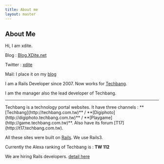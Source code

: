 ```yaml
---
title: About me
layout: master
---
```



## About Me ##

Hi, I am xdite.

Blog : [Blog.XDite.net](http://blog.xdite.net)

Twitter : [xdite](http://twitter.com/xdite)

Mail: I place it on my [blog](http://blog.xdite.net)

I am a Rails Developer since 2007. Now works for [Techbang](http://www.techbang.com.tw). 

I am the manager also the lead developer of Techbang.

<hr>
Techbang is a technology portal websites. It have three channels : **[Techbang](http://techbang.com.tw)** 
/ **[Digiphoto](http://digiphoto.techbang.com.tw)** / **[Playgame](http://game.techbang.com.tw)**.
Also have its forum [T17](http://t17.techbang.com.tw).

All these sites were built on [Rails](http://rubyonrails.org). We use Rails3. 

Currently the Alexa ranking of Techbang is : **TW 112**

We are hiring Rails developers. [detail here](http://jobs.ruby.tw/jobs/5)